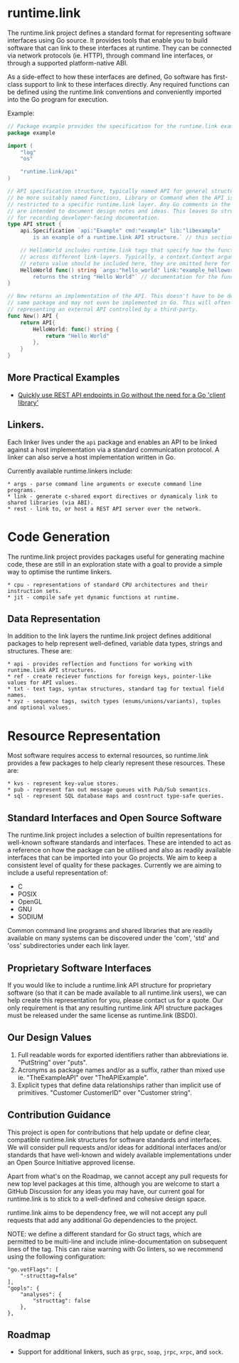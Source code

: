 # runtime.link

The runtime.link project defines a standard format for representing software interfaces 
using Go source. It provides tools that enable you to build software that can link 
to these interfaces at runtime. They can be connected via network protocols (ie. HTTP), 
through command line interfaces, or through a supported platform-native ABI.

As a side-effect to how these interfaces are defined, Go software has first-class support
to link to these interfaces directly. Any required functions can be defined using the 
runtime.link conventions and conveniently imported into the Go program for execution.

Example:
```go
// Package example provides the specification for the runtime.link example API.
package example

import (
	"log"
	"os"

	"runtime.link/api"
)

// API specification structure, typically named API for general structures, may
// be more suitably named Functions, Library or Command when the API is
// restricted to a specific runtime.link layer. Any Go comments in the source
// are intended to document design notes and ideas. This leaves Go struct tags
// for recording developer-facing documentation.
type API struct {
	api.Specification `api:"Example" cmd:"example" lib:"libexample"
        is an example of a runtime.link API structure.` // this section of the tag contains documentation.

	// HelloWorld includes runtime.link tags that specify how the function is called
	// across different link-layers. Typically, a context.Context argument and error
	// return value should be included here, they are omitted here for brevity.
	HelloWorld func() string `args:"hello_world" link:"example_helloworld func()$char" rest:"GET /hello_world"
        returns the string "Hello World"` // documentation for the function.
}

// New returns an implementation of the API. This doesn't have to be defined in the
// same package and may not even be implemented in Go. This will often be the case when
// representing an external API controlled by a third-party.
func New() API {
	return API{
		HelloWorld: func() string {
			return "Hello World"
		},
	}
}
```

## More Practical Examples

* [Quickly use REST API endpoints in Go without the need for a Go 'client library'](api/rest/example/Link.md)

## Linkers.
Each linker lives under the `api` package and enables an API to be linked against a host
implementation via a standard communication protocol. A linker can also serve a host 
implementation written in Go.

Currently available runtime.linkers include:
   
    * args - parse command line arguments or execute command line programs.
    * link - generate c-shared export directives or dynamicaly link to shared libraries (via ABI).
    * rest - link to, or host a REST API server over the network.

# Code Generation
The runtime.link project provides packages useful for generating machine code, these are
still in an exploration state with a goal to provide a simple way to optimise the runtime
linkers.

    * cpu - representations of standard CPU architectures and their instruction sets.
    * jit - compile safe yet dynamic functions at runtime.

## Data Representation
In addition to the link layers the runtime.link project defines additional packages to
help represent well-defined, variable data types, strings and structures. These are:

    * api - provides reflection and functions for working with runtime.link API structures.
    * ref - create reciever functions for foreign keys, pointer-like values for API values.
    * txt - text tags, syntax structures, standard tag for textual field names.
    * xyz - sequence tags, switch types (enums/unions/variants), tuples and optional values.

# Resource Representation
Most software requires access to external resources, so runtime.link provides a few packages
to help clearly represent these resources. These are:

    * kvs - represent key-value stores.
    * pub - represent fan out message queues with Pub/Sub semantics.
    * sql - represent SQL database maps and cosntruct type-safe queries.

## Standard Interfaces and Open Source Software

The runtime.link project includes a selection of builtin representations for well-known software
standards and interfaces. These are intended to act as a reference on how the package can 
be utilised and also as readily available interfaces that can be imported into your Go
projects. We aim to keep a consistent level of quality for these packages. Currently
we are aiming to include a useful representation of:

* C
* POSIX
* OpenGL
* GNU
* SODIUM

Common command line programs and shared libraries that are readily available on many
systems can be discovered under the 'com', 'std' and 'oss' subdirectories under each 
link layer.

## Proprietary Software Interfaces

If you would like to include a runtime.link API structure for proprietary software (so that 
it can be made available to all runtime.link users), we can help create this representation 
for you, please contact us for a quote. Our only requirement is that any resulting runtime.link 
API structure packages must be released under the same license as runtime.link (BSD0).

## Our Design Values

1. Full readable words for exported identifiers rather than abbreviations ie. "PutString" over "puts".
2. Acronyms as package names and/or as a suffix, rather than mixed use ie. "TheExampleAPI" over "TheAPIExample".
3. Explicit types that define data relationships rather than implicit use of primitives. "Customer CustomerID" over "Customer string". 

## Contribution Guidance

This project is open for contributions that help update or define clear, compatible 
runtime.link structures for software standards and interfaces. We will consider pull 
requests and/or ideas for additional interfaces and/or standards that have well-known 
and widely available implementations under an Open Source Initiative approved license.

Apart from what's on the Roadmap, we cannot accept any pull requests for new top level 
packages at this time, although you are welcome to start a GitHub Discussion for any 
ideas you may have, our current goal for runtime.link is to stick to a well-defined 
and cohesive design space.

runtime.link aims to be dependency free, we will not accept any pull requests that add
any additional Go dependencies to the project.

NOTE: we define a different standard for Go struct tags, which are permitted to be 
multi-line and include inline-documentation on subsequent lines of the tag. This can
raise warning with Go linters, so we recommend using the following configuration:

```
"go.vetFlags": [
    "-structtag=false"
],
"gopls": {
    "analyses": {
        "structtag": false
    },
},
```

## Roadmap

* Support for additional linkers, such as `grpc`, `soap`, `jrpc`, `xrpc`, and `sock`.